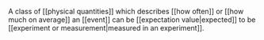 A class of [[physical quantities]] which describes [[how often]] or [[how much on average]] an [[event]] can be [[expectation value|expected]] to be [[experiment or measurement|measured in an experiment]].